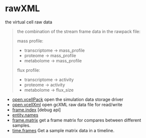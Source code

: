 ﻿# rawXML

the virtual cell raw data
> the combination of the stream frame data in the rawpack file:
>  
>  mass profile:
>  
>  + transcriptome -> mass_profile
>  + proteome -> mass_profile
>  + metabolome -> mass_profile
>  
>  flux profile:
>  
>  + transcriptome -> activity
>  + proteome -> activity
>  + metabolome -> flux_size

+ [open.vcellPack](rawXML/open.vcellPack.1) open the simulation data storage driver
+ [open.vcellXml](rawXML/open.vcellXml.1) open gcXML raw data file for read/write
+ [frame.index](rawXML/frame.index.1) [debug api]
+ [entity.names](rawXML/entity.names.1) 
+ [frame.matrix](rawXML/frame.matrix.1) get a frame matrix for compares between different samples.
+ [time.frames](rawXML/time.frames.1) Get a sample matrix data in a timeline.
